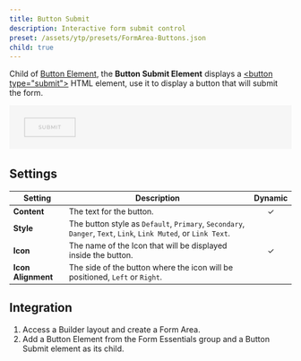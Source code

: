 ```yaml
---
title: Button Submit
description: Interactive form submit control
preset: /assets/ytp/presets/FormArea-Buttons.json
child: true
---
```


<!--@include: ./parts/intro.md-->

Child of [Button Element](../button), the **Button Submit Element** displays a [\<button type="submit"\>](https://developer.mozilla.org/en-US/docs/Web/HTML/Element/input/submit) HTML element, use it to display a button that will submit the form.

![Button Submit Element](./assets/button-submit.webp)

## Settings

| Setting | Description | Dynamic |
| ------- | ----------- | :-----: |
| **Content** | The text for the button. | &#x2713; |
| **Style** | The button style as `Default`, `Primary`, `Secondary`, `Danger`, `Text`, `Link`, `Link Muted`, or `Link Text`. |
| **Icon** | The name of the Icon that will be displayed inside the button. | &#x2713; |
| **Icon Alignment** | The side of the button where the icon will be positioned, `Left` or `Right`. |

## Integration

1. Access a Builder layout and create a Form Area.
1. Add a Button Element from the Form Essentials group and a Button Submit element as its child.

